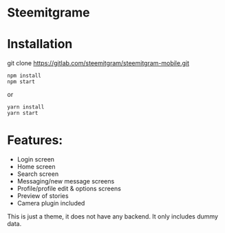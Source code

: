 # Steemitgrame

# Installation
git clone https://gitlab.com/steemitgram/steemitgram-mobile.git

```
npm install
npm start
```

or

```
yarn install
yarn start
```


# Features:
 - Login screen
 - Home screen
 - Search screen
 - Messaging/new message screens
 - Profile/profile edit & options screens
 - Preview of stories
 - Camera plugin included

This is just a theme, it does not have any backend. It only includes dummy data. 
